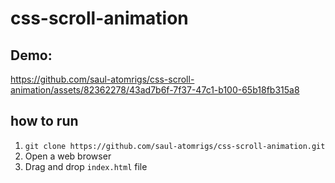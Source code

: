 # css-scroll-animation

## Demo:
https://github.com/saul-atomrigs/css-scroll-animation/assets/82362278/43ad7b6f-7f37-47c1-b100-65b18fb315a8

## how to run
1. `git clone https://github.com/saul-atomrigs/css-scroll-animation.git`
2. Open a web browser
3. Drag and drop `index.html` file
